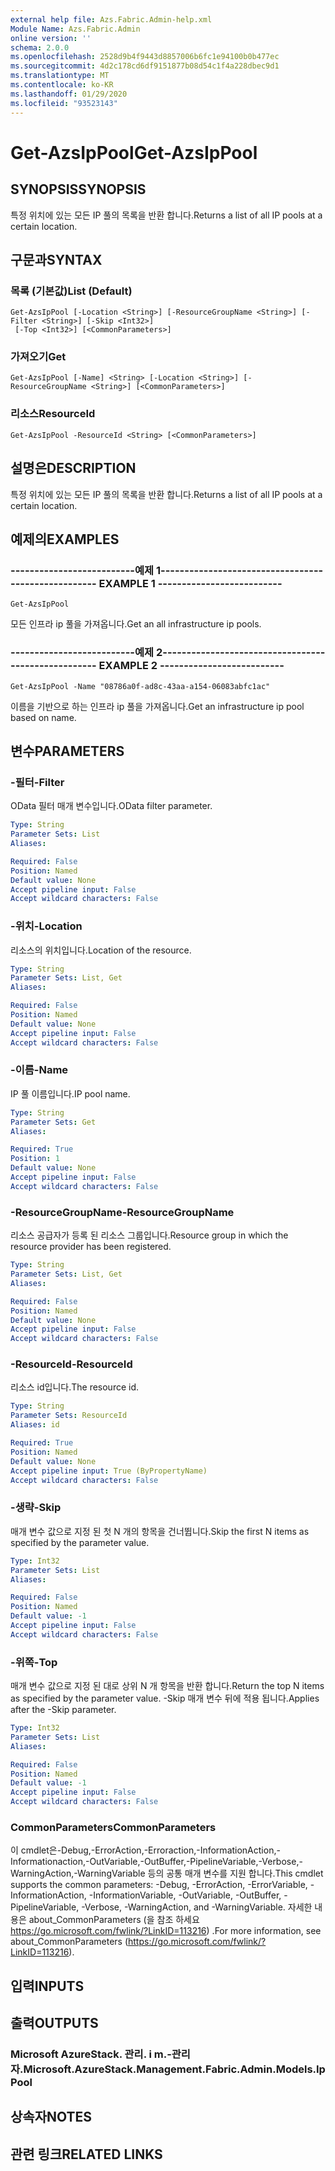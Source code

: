 ```yaml
---
external help file: Azs.Fabric.Admin-help.xml
Module Name: Azs.Fabric.Admin
online version: ''
schema: 2.0.0
ms.openlocfilehash: 2528d9b4f9443d8857006b6fc1e94100b0b477ec
ms.sourcegitcommit: 4d2c178cd6df9151877b08d54c1f4a228dbec9d1
ms.translationtype: MT
ms.contentlocale: ko-KR
ms.lasthandoff: 01/29/2020
ms.locfileid: "93523143"
---
```

# <span data-ttu-id="4ed17-101">Get-AzsIpPool</span><span class="sxs-lookup"><span data-stu-id="4ed17-101">Get-AzsIpPool</span></span>

## <span data-ttu-id="4ed17-102">SYNOPSIS</span><span class="sxs-lookup"><span data-stu-id="4ed17-102">SYNOPSIS</span></span>
<span data-ttu-id="4ed17-103">특정 위치에 있는 모든 IP 풀의 목록을 반환 합니다.</span><span class="sxs-lookup"><span data-stu-id="4ed17-103">Returns a list of all IP pools at a certain location.</span></span>

## <span data-ttu-id="4ed17-104">구문과</span><span class="sxs-lookup"><span data-stu-id="4ed17-104">SYNTAX</span></span>

### <span data-ttu-id="4ed17-105">목록 (기본값)</span><span class="sxs-lookup"><span data-stu-id="4ed17-105">List (Default)</span></span>
```
Get-AzsIpPool [-Location <String>] [-ResourceGroupName <String>] [-Filter <String>] [-Skip <Int32>]
 [-Top <Int32>] [<CommonParameters>]
```

### <span data-ttu-id="4ed17-106">가져오기</span><span class="sxs-lookup"><span data-stu-id="4ed17-106">Get</span></span>
```
Get-AzsIpPool [-Name] <String> [-Location <String>] [-ResourceGroupName <String>] [<CommonParameters>]
```

### <span data-ttu-id="4ed17-107">리소스</span><span class="sxs-lookup"><span data-stu-id="4ed17-107">ResourceId</span></span>
```
Get-AzsIpPool -ResourceId <String> [<CommonParameters>]
```

## <span data-ttu-id="4ed17-108">설명은</span><span class="sxs-lookup"><span data-stu-id="4ed17-108">DESCRIPTION</span></span>
<span data-ttu-id="4ed17-109">특정 위치에 있는 모든 IP 풀의 목록을 반환 합니다.</span><span class="sxs-lookup"><span data-stu-id="4ed17-109">Returns a list of all IP pools at a certain location.</span></span>

## <span data-ttu-id="4ed17-110">예제의</span><span class="sxs-lookup"><span data-stu-id="4ed17-110">EXAMPLES</span></span>

### <span data-ttu-id="4ed17-111">--------------------------예제 1--------------------------</span><span class="sxs-lookup"><span data-stu-id="4ed17-111">-------------------------- EXAMPLE 1 --------------------------</span></span>
```
Get-AzsIpPool
```

<span data-ttu-id="4ed17-112">모든 인프라 ip 풀을 가져옵니다.</span><span class="sxs-lookup"><span data-stu-id="4ed17-112">Get an all infrastructure ip pools.</span></span>

### <span data-ttu-id="4ed17-113">--------------------------예제 2--------------------------</span><span class="sxs-lookup"><span data-stu-id="4ed17-113">-------------------------- EXAMPLE 2 --------------------------</span></span>
```
Get-AzsIpPool -Name "08786a0f-ad8c-43aa-a154-06083abfc1ac"
```

<span data-ttu-id="4ed17-114">이름을 기반으로 하는 인프라 ip 풀을 가져옵니다.</span><span class="sxs-lookup"><span data-stu-id="4ed17-114">Get an infrastructure ip pool based on name.</span></span>

## <span data-ttu-id="4ed17-115">변수</span><span class="sxs-lookup"><span data-stu-id="4ed17-115">PARAMETERS</span></span>

### <span data-ttu-id="4ed17-116">-필터</span><span class="sxs-lookup"><span data-stu-id="4ed17-116">-Filter</span></span>
<span data-ttu-id="4ed17-117">OData 필터 매개 변수입니다.</span><span class="sxs-lookup"><span data-stu-id="4ed17-117">OData filter parameter.</span></span>

```yaml
Type: String
Parameter Sets: List
Aliases: 

Required: False
Position: Named
Default value: None
Accept pipeline input: False
Accept wildcard characters: False
```

### <span data-ttu-id="4ed17-118">-위치</span><span class="sxs-lookup"><span data-stu-id="4ed17-118">-Location</span></span>
<span data-ttu-id="4ed17-119">리소스의 위치입니다.</span><span class="sxs-lookup"><span data-stu-id="4ed17-119">Location of the resource.</span></span>

```yaml
Type: String
Parameter Sets: List, Get
Aliases: 

Required: False
Position: Named
Default value: None
Accept pipeline input: False
Accept wildcard characters: False
```

### <span data-ttu-id="4ed17-120">-이름</span><span class="sxs-lookup"><span data-stu-id="4ed17-120">-Name</span></span>
<span data-ttu-id="4ed17-121">IP 풀 이름입니다.</span><span class="sxs-lookup"><span data-stu-id="4ed17-121">IP pool name.</span></span>

```yaml
Type: String
Parameter Sets: Get
Aliases: 

Required: True
Position: 1
Default value: None
Accept pipeline input: False
Accept wildcard characters: False
```

### <span data-ttu-id="4ed17-122">-ResourceGroupName</span><span class="sxs-lookup"><span data-stu-id="4ed17-122">-ResourceGroupName</span></span>
<span data-ttu-id="4ed17-123">리소스 공급자가 등록 된 리소스 그룹입니다.</span><span class="sxs-lookup"><span data-stu-id="4ed17-123">Resource group in which the resource provider has been registered.</span></span>

```yaml
Type: String
Parameter Sets: List, Get
Aliases: 

Required: False
Position: Named
Default value: None
Accept pipeline input: False
Accept wildcard characters: False
```

### <span data-ttu-id="4ed17-124">-ResourceId</span><span class="sxs-lookup"><span data-stu-id="4ed17-124">-ResourceId</span></span>
<span data-ttu-id="4ed17-125">리소스 id입니다.</span><span class="sxs-lookup"><span data-stu-id="4ed17-125">The resource id.</span></span>

```yaml
Type: String
Parameter Sets: ResourceId
Aliases: id

Required: True
Position: Named
Default value: None
Accept pipeline input: True (ByPropertyName)
Accept wildcard characters: False
```

### <span data-ttu-id="4ed17-126">-생략</span><span class="sxs-lookup"><span data-stu-id="4ed17-126">-Skip</span></span>
<span data-ttu-id="4ed17-127">매개 변수 값으로 지정 된 첫 N 개의 항목을 건너뜁니다.</span><span class="sxs-lookup"><span data-stu-id="4ed17-127">Skip the first N items as specified by the parameter value.</span></span>

```yaml
Type: Int32
Parameter Sets: List
Aliases: 

Required: False
Position: Named
Default value: -1
Accept pipeline input: False
Accept wildcard characters: False
```

### <span data-ttu-id="4ed17-128">-위쪽</span><span class="sxs-lookup"><span data-stu-id="4ed17-128">-Top</span></span>
<span data-ttu-id="4ed17-129">매개 변수 값으로 지정 된 대로 상위 N 개 항목을 반환 합니다.</span><span class="sxs-lookup"><span data-stu-id="4ed17-129">Return the top N items as specified by the parameter value.</span></span>
<span data-ttu-id="4ed17-130">-Skip 매개 변수 뒤에 적용 됩니다.</span><span class="sxs-lookup"><span data-stu-id="4ed17-130">Applies after the -Skip parameter.</span></span>

```yaml
Type: Int32
Parameter Sets: List
Aliases: 

Required: False
Position: Named
Default value: -1
Accept pipeline input: False
Accept wildcard characters: False
```

### <span data-ttu-id="4ed17-131">CommonParameters</span><span class="sxs-lookup"><span data-stu-id="4ed17-131">CommonParameters</span></span>
<span data-ttu-id="4ed17-132">이 cmdlet은-Debug,-ErrorAction,-Erroraction,-InformationAction,-Informationaction,-OutVariable,-OutBuffer,-PipelineVariable,-Verbose,-WarningAction,-WarningVariable 등의 공통 매개 변수를 지원 합니다.</span><span class="sxs-lookup"><span data-stu-id="4ed17-132">This cmdlet supports the common parameters: -Debug, -ErrorAction, -ErrorVariable, -InformationAction, -InformationVariable, -OutVariable, -OutBuffer, -PipelineVariable, -Verbose, -WarningAction, and -WarningVariable.</span></span> <span data-ttu-id="4ed17-133">자세한 내용은 about_CommonParameters (을 참조 하세요 https://go.microsoft.com/fwlink/?LinkID=113216) .</span><span class="sxs-lookup"><span data-stu-id="4ed17-133">For more information, see about_CommonParameters (https://go.microsoft.com/fwlink/?LinkID=113216).</span></span>

## <span data-ttu-id="4ed17-134">입력</span><span class="sxs-lookup"><span data-stu-id="4ed17-134">INPUTS</span></span>

## <span data-ttu-id="4ed17-135">출력</span><span class="sxs-lookup"><span data-stu-id="4ed17-135">OUTPUTS</span></span>

### <span data-ttu-id="4ed17-136">Microsoft AzureStack. 관리. i m.-관리자.</span><span class="sxs-lookup"><span data-stu-id="4ed17-136">Microsoft.AzureStack.Management.Fabric.Admin.Models.IpPool</span></span>

## <span data-ttu-id="4ed17-137">상속자</span><span class="sxs-lookup"><span data-stu-id="4ed17-137">NOTES</span></span>

## <span data-ttu-id="4ed17-138">관련 링크</span><span class="sxs-lookup"><span data-stu-id="4ed17-138">RELATED LINKS</span></span>

